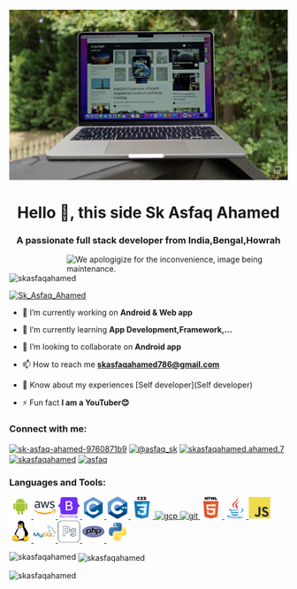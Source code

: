 <!---
SKASFAQAHAMED/SKASFAQAHAMED is a ✨ special ✨ repository because its `README.md` (this file) appears on your GitHub profile.
You can click the Preview link to take a look at your changes.
- 👋 Hi, I’m @SKASFAQAHAMED
- 👀 I’m interested in ...
- 🌱 I’m currently learning ...
- 💞️ I’m looking to collaborate on ...
- 📫 How to reach me ...
--->
![logo](https://github.com/SKASFAQAHAMED/SKASFAQAHAMED/blob/main/8f645890-0318-11ed-abe7-4a5445793bdd.jpeg)
<h1 align="center">Hello 👋, this side Sk Asfaq Ahamed</h1>
<h3 align="center">A passionate full stack developer from India,Bengal,Howrah</h3>

<img align="right" alt="We apologigize for the inconvenience, image being maintenance." width="400" src="https://regmedia.co.uk/2020/03/03/shutterstock_u_turn.jpg">

<p align="left"> <img src="https://komarev.com/ghpvc/?username=skasfaqahamed&label=Profile%20views&color=0e75b6&style=flat" alt="skasfaqahamed" /> </p>

<p align="left"> <a href="https://www.linkedin.com/in/sk-asfaq-ahamed-9760871b9" target="blank"><img src="https:![image](https://github.com/SKASFAQAHAMED/SKASFAQAHAMED/assets/92204267/3c1c6ed2-648a-4062-84a7-4320b148eeff)
//img.shields.io/twitter/follow/@asfaq_sk?logo=twitter&style=for-the-badge" alt="Sk_Asfaq_Ahamed" /></a> </p>

- 🔭 I’m currently working on **Android & Web app**

- 🌱 I’m currently learning **App Development,Framework,...**

- 👯 I’m looking to collaborate on **Android app**

- 📫 How to reach me **skasfaqahamed786@gmail.com**

- 📄 Know about my experiences [Self developer](Self developer)

- ⚡ Fun fact **I am a YouTuber😊**

<h3 align="left">Connect with me:</h3>
<p align="left">

<a href="https://linkedin.com/in/sk-asfaq-ahamed-9760871b9" target="blank"><img align="center" src="https://raw.githubusercontent.com/rahuldkjain/github-profile-readme-generator/master/src/images/icons/Social/linked-in-alt.svg" alt="sk-asfaq-ahamed-9760871b9" height="30" width="40" /></a>
<a href="https://twitter.com/@asfaq_sk" target="blank"><img align="center" src="https://raw.githubusercontent.com/rahuldkjain/github-profile-readme-generator/master/src/images/icons/Social/twitter.svg" alt="@asfaq_sk" height="30" width="40" /></a>
<a href="https://fb.com/skasfaqahamed.ahamed.7" target="blank"><img align="center" src="https://raw.githubusercontent.com/rahuldkjain/github-profile-readme-generator/master/src/images/icons/Social/facebook.svg" alt="skasfaqahamed.ahamed.7" height="30" width="40" /></a>
<a href="https://instagram.com/skasfaqahamed" target="blank"><img align="center" src="https://raw.githubusercontent.com/rahuldkjain/github-profile-readme-generator/master/src/images/icons/Social/instagram.svg" alt="skasfaqahamed" height="30" width="40" /></a>
<a href="https://www.youtube.com/@asfaq8797" target="blank"><img align="center" src="https://raw.githubusercontent.com/rahuldkjain/github-profile-readme-generator/master/src/images/icons/Social/youtube.svg" alt="asfaq" height="30" width="40" /></a>
</p>

<h3 align="left">Languages and Tools:</h3>
<p align="left"> <a href="https://developer.android.com" target="_blank" rel="noreferrer"> <img src="https://raw.githubusercontent.com/devicons/devicon/master/icons/android/android-original-wordmark.svg" alt="android" width="40" height="40"/> </a> <a href="https://aws.amazon.com" target="_blank" rel="noreferrer"> <img src="https://raw.githubusercontent.com/devicons/devicon/master/icons/amazonwebservices/amazonwebservices-original-wordmark.svg" alt="aws" width="40" height="40"/> </a> <a href="https://getbootstrap.com" target="_blank" rel="noreferrer"> <img src="https://raw.githubusercontent.com/devicons/devicon/master/icons/bootstrap/bootstrap-plain-wordmark.svg" alt="bootstrap" width="40" height="40"/> </a> <a href="https://www.cprogramming.com/" target="_blank" rel="noreferrer"> <img src="https://raw.githubusercontent.com/devicons/devicon/master/icons/c/c-original.svg" alt="c" width="40" height="40"/> </a> <a href="https://www.w3schools.com/cpp/" target="_blank" rel="noreferrer"> <img src="https://raw.githubusercontent.com/devicons/devicon/master/icons/cplusplus/cplusplus-original.svg" alt="cplusplus" width="40" height="40"/> </a> <a href="https://www.w3schools.com/css/" target="_blank" rel="noreferrer"> <img src="https://raw.githubusercontent.com/devicons/devicon/master/icons/css3/css3-original-wordmark.svg" alt="css3" width="40" height="40"/> </a> <a href="https://cloud.google.com" target="_blank" rel="noreferrer"> <img src="https://www.vectorlogo.zone/logos/google_cloud/google_cloud-icon.svg" alt="gcp" width="40" height="40"/> </a> <a href="https://git-scm.com/" target="_blank" rel="noreferrer"> <img src="https://www.vectorlogo.zone/logos/git-scm/git-scm-icon.svg" alt="git" width="40" height="40"/> </a> <a href="https://www.w3.org/html/" target="_blank" rel="noreferrer"> <img src="https://raw.githubusercontent.com/devicons/devicon/master/icons/html5/html5-original-wordmark.svg" alt="html5" width="40" height="40"/> </a> <a href="https://www.java.com" target="_blank" rel="noreferrer"> <img src="https://raw.githubusercontent.com/devicons/devicon/master/icons/java/java-original.svg" alt="java" width="40" height="40"/> </a> <a href="https://developer.mozilla.org/en-US/docs/Web/JavaScript" target="_blank" rel="noreferrer"> <img src="https://raw.githubusercontent.com/devicons/devicon/master/icons/javascript/javascript-original.svg" alt="javascript" width="40" height="40"/> </a> <a href="https://www.linux.org/" target="_blank" rel="noreferrer"> <img src="https://raw.githubusercontent.com/devicons/devicon/master/icons/linux/linux-original.svg" alt="linux" width="40" height="40"/> </a> <a href="https://www.mysql.com/" target="_blank" rel="noreferrer"> <img src="https://raw.githubusercontent.com/devicons/devicon/master/icons/mysql/mysql-original-wordmark.svg" alt="mysql" width="40" height="40"/> </a> <a href="https://www.photoshop.com/en" target="_blank" rel="noreferrer"> <img src="https://raw.githubusercontent.com/devicons/devicon/master/icons/photoshop/photoshop-line.svg" alt="photoshop" width="40" height="40"/> </a> <a href="https://www.php.net" target="_blank" rel="noreferrer"> <img src="https://raw.githubusercontent.com/devicons/devicon/master/icons/php/php-original.svg" alt="php" width="40" height="40"/> </a> <a href="https://www.python.org" target="_blank" rel="noreferrer"> <img src="https://raw.githubusercontent.com/devicons/devicon/master/icons/python/python-original.svg" alt="python" width="40" height="40"/> </a> </p>

<p><img align="left" src="https://github-readme-stats.vercel.app/api/top-langs?username=skasfaqahamed&show_icons=true&theme=dark&title_color=444444&text_color=7a7a7a&locale=en&layout=compact" alt="skasfaqahamed" /></p>

<p>&nbsp;<img align="center" src="https://github-readme-stats.vercel.app/api?username=skasfaqahamed&show_icons=true&locale=en" alt="skasfaqahamed" /></p>

<p><img align="center" src="https://github-readme-streak-stats.herokuapp.com/?user=skasfaqahamed&" alt="skasfaqahamed" /></p>
